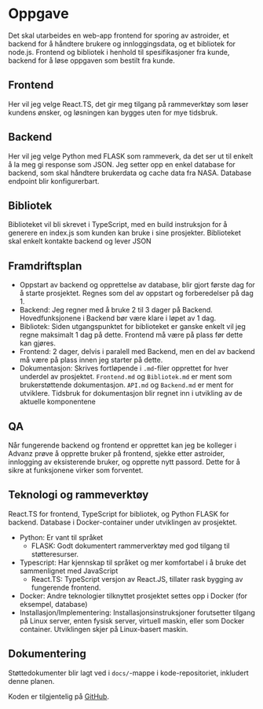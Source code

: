 # Oppgave

Det skal utarbeides en web-app frontend for sporing av astroider, et backend for å håndtere brukere og innloggingsdata, og et bibliotek for node.js. Frontend og bibliotek i henhold til spesifikasjoner fra kunde, backend for å løse oppgaven som bestilt fra kunde.

## Frontend

Her vil jeg velge React.TS, det gir meg tilgang på rammeverktøy som løser kundens ønsker, og løsningen kan bygges uten for mye tidsbruk.

## Backend

Her vil jeg velge Python med FLASK som rammeverk, da det ser ut til enkelt å la meg gi response som JSON. Jeg setter opp en enkel database for backend, som skal håndtere brukerdata og cache data fra NASA. Database endpoint blir konfigurerbart.

## Bibliotek

Biblioteket vil bli skrevet i TypeScript, med en build instruksjon for å generere en index.js som kunden kan bruke i sine prosjekter. Biblioteket skal enkelt kontakte backend og lever JSON

## Framdriftsplan

* Oppstart av backend og opprettelse av database, blir gjort første dag for å starte prosjektet. Regnes som del av oppstart og forberedelser på dag 1.
* Backend: Jeg regner med å bruke 2 til 3 dager på Backend. Hovedfunksjonene i Backend bør være klare i løpet av 1 dag.
* Bibliotek: Siden utgangspunktet for biblioteket er ganske enkelt vil jeg regne maksimalt 1 dag på dette. Frontend må være på plass før dette kan gjøres.
* Frontend: 2 dager, delvis i paralell med Backend, men en del av backend må være på plass innen jeg starter på dette.
* Dokumentasjon: Skrives fortløpende i `.md`-filer opprettet for hver underdel av prosjektet. `Frontend.md` og `Bibliotek.md` er ment som brukerstøttende dokumentasjon. `API.md` og `Backend.md` er ment for utviklere. Tidsbruk for dokumentasjon blir regnet inn i utvikling av de aktuelle komponentene

## QA

Når fungerende backend og frontend er opprettet kan jeg be kolleger i Advanz prøve å opprette bruker på frontend, sjekke etter astroider, innlogging av eksisterende bruker, og opprette nytt passord. Dette for å sikre at funksjonene virker som forventet.

## Teknologi og rammeverktøy

React.TS for frontend, TypeScript for bibliotek, og Python FLASK for backend. Database i Docker-container under utviklingen av prosjektet.

* Python: Er vant til språket
  * FLASK: Godt dokumentert rammerverktøy med god tilgang til støtteresurser.
* Typescript: Har kjennskap til språket og mer komfortabel i å bruke det sammenlignet med JavaScript
  * React.TS: TypeScript versjon av React.JS, tillater rask bygging av fungerende frontend.
* Docker: Andre teknologier tilknyttet prosjektet settes opp i Docker (for eksempel, database)
* Installasjon/Implementering: Installasjonsinstruksjoner forutsetter tilgang på Linux server, enten fysisk server, virtuell maskin, eller som Docker container. Utviklingen skjer på Linux-basert maskin.

## Dokumentering

Støttedokumenter blir lagt ved i `docs/`-mappe i kode-repositoriet, inkludert denne planen.

Koden er tilgjentelig på [GitHub](https://github.com/Skippern/fagprove-IT-utvikler).
